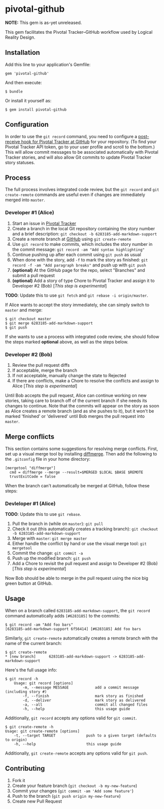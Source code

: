 # pivotal-github

**NOTE:** This gem is as-yet unreleased. 

This gem facilitates the Pivotal Tracker–GitHub workflow used by Logical Reality Design.

## Installation

Add this line to your application's Gemfile:

    gem 'pivotal-github'

And then execute:

    $ bundle

Or install it yourself as:

    $ gem install pivotal-github

## Configuration

In order to use the `git record` command, you need to configure a [post-receive hook for Pivotal Tracker at GitHub](https://www.pivotaltracker.com/help/api?version=v3#github_hooks) for your repository. (To find your Pivotal Tracker API token, go to your user profile and scroll to the bottom.) This will allow commit messages to be associated automatically with Pivotal Tracker stories, and will also allow Git commits to update Pivotal Tracker story statuses.

## Process

The full process involves integrated code review, but the `git record` and `git create-remote` commands are useful even if changes are immediately merged into `master`.

### Developer #1 (Alice)

1. Start an issue in [Pivotal Tracker](http://pivotaltracker.com/)
2. Create a branch in the local Git repository containing the story number and a brief description: `git checkout -b 6283185-add-markdown-support`
3. Create a remote branch at [GitHub](http://github.com/) using `git create-remote`
3. Use `git record` to make commits, which includes the story number in the commit message: `git record -am "Add syntax highlighting"`
4. Continue pushing up after each commit using `git push` as usual
4. When done with the story, add `-f` to mark the story as finished: `git record -f -am "Add paragraph breaks"` and push up with `git push`
6. **(optional)** At the GitHub page for the repo, select "Branches" and submit a pull request
7. **(optional)** Add a story of type Chore to Pivotal Tracker and assign it to Developer #2 (Bob) [*This step is experimental*]

**TODO**: Update this to use `git fetch` and `git rebase -i origin/master`.

If Alice wants to accept the story immediately, she can simply switch to `master` and merge:

    $ git checkout master
    $ git merge 6283185-add-markdown-support
    $ git push

If she wants to use a process with integrated code review, she should follow the steps marked **optional** above, as well as the steps below.

### Developer #2 (Bob)

1. Review the pull request diffs
2. If acceptable, merge the branch
3. If not acceptable, manually change the state to Rejected
4. If there are conflicts, make a Chore to resolve the conflicts and assign to Alice [*This step is experimental*]

Until Bob accepts the pull request, Alice can continue working on new stories, taking care to branch off of the current branch if she needs its changes to continue. Note that the commits will appear on the story as soon as Alice creates a remote branch (and as she pushes to it), but it won't be marked 'finished' or 'delivered' until Bob merges the pull request into `master`.

## Merge conflicts

This section contains some suggestions for resolving merge conflicts. First, set up a visual merge tool by installing [diffmerge](http://www.sourcegear.com/diffmerge/). Then add the following to the `.gitconfig` file in your home directory:

    [mergetool "diffmerge"]
      cmd = diffmerge --merge --result=$MERGED $LOCAL $BASE $REMOTE
      trustExitCode = false

When the branch can't automatically be merged at GitHub, follow these steps:

### Devleloper #1 (Alice)

**TODO**: Update this to use `git rebase`.

1. Pull the branch in (while on `master`): `git pull`
2. Check it out (this automatically creates a tracking branch): `git checkout -b 6283185-add-markdown-support`
3. Merge with `master`: `git merge master`
4. Either handle the conflict by hand or use the visual merge tool: `git mergetool`
5. Commit the change: `git commit -a`
6. Push up the modified branch: `git push`
7. Add a Chore to revisit the pull request and assign to Developer #2 (Bob) [*This step is experimental*]

Now Bob should be able to merge in the pull request using the nice big green button at GitHub.

## Usage

When on a branch called `6283185-add-markdown-support`, the `git record` command automatically adds `[#6283185]` to the commits:
	
    $ git record -am "Add foo bars"
	[6283185-add-markdown-support 6f56414] [#6283185] Add foo bars

Similarly, `git create-remote` automatically creates a remote branch with the name of the current branch:

    $ git create-remote
    * [new branch]      6283185-add-markdown-support -> 6283185-add-markdown-support
    
Here's the full usage info:

	$ git record -h
	    Usage: git record [options]
	        -m, --message MESSAGE            add a commit message (including story #)
	        -f, --finish                     mark story as finished
	        -d, --deliver                    mark story as delivered
	        -a, --all                        commit all changed files
	        -h, --help                       this usage guide

Additionally, `git record` accepts any options valid for `git commit`.

	$ git create-remote -h
	Usage: git create-remote [options]
	    -t, --target TARGET              push to a given target (defaults to origin)
	    -h, --help                       this usage guide

Additionally, `git create-remote` accepts any options valid for `git push`.

## Contributing

1. Fork it
2. Create your feature branch (`git checkout -b my-new-feature`)
3. Commit your changes (`git commit -am 'Add some feature'`)
4. Push to the branch (`git push origin my-new-feature`)
5. Create new Pull Request
